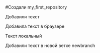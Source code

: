 ﻿#Создали my_first_repository

Добавили текст 

Добавила текст в браузере

Текст локальный

Добавили текст в новой ветке newbranch